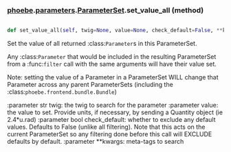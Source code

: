 ### [phoebe](phoebe.md).[parameters](phoebe.parameters.md).[ParameterSet](phoebe.parameters.ParameterSet.md).set_value_all (method)


```py

def set_value_all(self, twig=None, value=None, check_default=False, **kwargs)

```



Set the value of all returned :class:`Parameter`s in this ParameterSet.

Any :class:`Parameter` that would be included in the resulting ParameterSet
from a :func:`filter` call with the same arguments will have
their value set.

Note: setting the value of a Parameter in a ParameterSet WILL
change that Parameter across any parent ParameterSets (including
the :class:`phoebe.frontend.bundle.Bundle`)

:parameter str twig: the twig to search for the parameter
:parameter value: the value to set.  Provide units, if necessary, by
        sending a Quantity object (ie 2.4*u.rad)
:parameter bool check_default: whether to exclude any default values.
        Defaults to False (unlike all filtering).  Note that this
        acts on the current ParameterSet so any filtering done before
        this call will EXCLUDE defaults by default.
:parameter **kwargs: meta-tags to search

